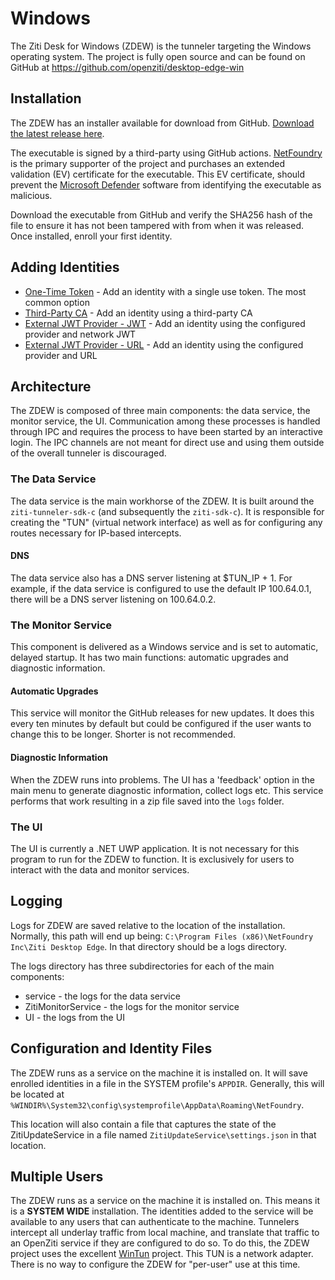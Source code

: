 # Windows

The Ziti Desk for Windows (ZDEW) is the tunneler targeting the Windows operating system. The project is fully
open source and can be found on GitHub at https://github.com/openziti/desktop-edge-win

## Installation

The ZDEW has an installer available for download from GitHub.
[Download the latest release here](https://github.com/openziti/desktop-edge-win/releases/latest).

The executable is signed by a third-party using GitHub actions. [NetFoundry](https://netfoundry.io) is
the primary supporter of the project and purchases an extended validation (EV) certificate for the 
executable. This EV certificate, should prevent the [Microsoft Defender](https://learn.microsoft.com/en-us/defender-endpoint/) 
software from identifying the executable as malicious.

Download the executable from GitHub and verify the SHA256 hash of the file to ensure it has not been
tampered with from when it was released. Once installed, enroll your first identity.

## Adding Identities

* [One-Time Token](./add-ids/ott) - Add an identity with a single use token. The most common option
* [Third-Party CA](./add-ids/third-party-ca) - Add an identity using a third-party CA
* [External JWT Provider - JWT](./ext-jwt) - Add an identity using the configured provider and network JWT
* [External JWT Provider - URL](./ext-jwt-url) - Add an identity using the configured provider and URL

## Architecture
The ZDEW is composed of three main components: the data service, the monitor service, the UI. Communication among
these processes is handled through IPC and requires the process to have been started by an interactive login. The IPC
channels are not meant for direct use and using them outside of the overall tunneler is discouraged.

### The Data Service
The data service is the main workhorse of the ZDEW. It is built around the `ziti-tunneler-sdk-c` (and subsequently the
`ziti-sdk-c`). It is responsible for creating the "TUN" (virtual network interface) as well as for configuring any
routes necessary for IP-based intercepts.

#### DNS
The data service also has a DNS server listening at $TUN_IP + 1. For example, if the data service is configured to use
the default IP 100.64.0.1, there will be a DNS server listening on 100.64.0.2.

### The Monitor Service
This component is delivered as a Windows service and is set to automatic, delayed startup. It has two main functions:
automatic upgrades and diagnostic information.

#### Automatic Upgrades
This service will monitor the GitHub releases for new updates. It does this every ten minutes by default but could be
configured if the user wants to change this to be longer. Shorter is not recommended.

#### Diagnostic Information
When the ZDEW runs into problems. The UI has a 'feedback' option in the main menu to generate diagnostic information,
collect logs etc. This service performs that work resulting in a zip file saved into the `logs` folder.

### The UI
The UI is currently a .NET UWP application. It is not necessary for this program to run for the ZDEW to function. It
is exclusively for users to interact with the data and monitor services.

## Logging
Logs for ZDEW are saved relative to the location of the installation. Normally, this path will end up being:
`C:\Program Files (x86)\NetFoundry Inc\Ziti Desktop Edge`. In that directory should be a logs directory.

The logs directory has three subdirectories for each of the main components:

* service - the logs for the data service
* ZitiMonitorService - the logs for the monitor service
* UI - the logs from the UI

## Configuration and Identity Files

The ZDEW runs as a service on the machine it is installed on. It will save enrolled identities in a file in
the SYSTEM profile's `APPDIR`. Generally, this will be located at `%WINDIR%\System32\config\systemprofile\AppData\Roaming\NetFoundry`.

This location will also contain a file that captures the state of the ZitiUpdateService in a file named `ZitiUpdateService\settings.json`
in that location.

## Multiple Users

The ZDEW runs as a service on the machine it is installed on. This means it is a **SYSTEM WIDE** installation. The identities
added to the service will be available to any users that can authenticate to the machine. Tunnelers intercept all underlay
traffic from local machine, and translate that traffic to an OpenZiti service if they are configured to do so. To do this,
the ZDEW project uses the excellent [WinTun](https://www.wintun.net) project. This TUN is a network adapter. There is no
way to configure the ZDEW for "per-user" use at this time.
